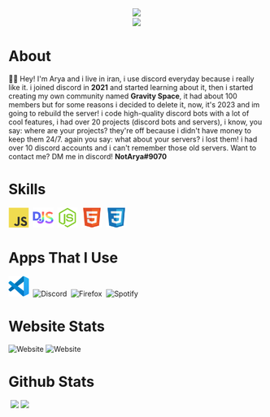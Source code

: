 <div id="header" align="center">
  <img src="https://cdn.discordapp.com/attachments/1066393122088693770/1066614376318120006/banner.png" width="1100"/>
</div>

<div id="header" align="center">
  <img src="https://cdn.discordapp.com/attachments/1065747043131334746/1066383295107047525/about.gif" width="40"/>
</div>

# About

👋🏻 Hey! I'm Arya and i live in iran, i use discord everyday because i really like it. i joined discord in **2021** and started learning about it, then i started creating my own community named **Gravity Space**, it had about 100 members but for some reasons i decided to delete it, now, it's 2023 and im going to rebuild the server! i code high-quality discord bots with a lot of cool features, i had over 20 projects (discord bots and servers), i know, you say: where are your projects? they're off because i didn't have money to keep them 24/7. again you say: what about your servers? i lost them! i had over 10 discord accounts and i can't remember those old servers.
Want to contact me? DM me in discord! **NotArya#9070**

# Skills

<div>
  <img src="https://github.com/devicons/devicon/blob/master/icons/javascript/javascript-original.svg" title="JavaScript" alt="JavaScript" width="40" height="40"/>&nbsp;
  <img src="https://github.com/devicons/devicon/blob/master/icons/discordjs/discordjs-original.svg" title="DiscordJS" alt="DiscordJS" width="40" height="40"/>&nbsp;
  <img src="https://github.com/devicons/devicon/blob/master/icons/nodejs/nodejs-original.svg" title="NodeJS" alt="NodeJS" width="40" height="40"/>&nbsp;
  <img src="https://github.com/devicons/devicon/blob/master/icons/html5/html5-original.svg" title="HTML" alt="HTML" width="40" height="40"/>&nbsp;
  <img src="https://github.com/devicons/devicon/blob/master/icons/css3/css3-original.svg" title="CSS" alt="CSS" width="40" height="40"/>&nbsp;
</div>

# Apps That I Use

<div>
  <img src="https://github.com/devicons/devicon/blob/master/icons/vscode/vscode-original.svg" title="VS Code" alt="VS Code" width="40" height="40"/>&nbsp;
  <img src="https://static.wikia.nocookie.net/logopedia/images/6/6f/Discord_Development_2021.svg/revision/latest/scale-to-width-down/250?cb=20211123093519" title="Discord" alt="Discord" width="40" height="40"/>&nbsp;
  <img src="https://cdn-icons-png.flaticon.com/512/5968/5968827.png" title="Firefox" alt="Firefox" width="40" height="40"/>&nbsp;
  <img src="https://upload.wikimedia.org/wikipedia/commons/thumb/8/84/Spotify_icon.svg/991px-Spotify_icon.svg.png" title="Spotify" alt="Spotify" width="40" height="40"/>&nbsp;
</div>

# Website Stats

<img alt="Website" src="https://img.shields.io/website?down_color=green&down_message=notarya.rf.gd&label=address&up_color=green&up_message=notarya.rf.gd&url=https%3A%2F%2Fnotarya.rf.gd">

<img alt="Website" src="https://img.shields.io/website?down_color=green&down_message=up&up_color=red&up_message=down&url=https%3A%2F%2Fnotarya.rf.gd">

# Github Stats

<img src="https://komarev.com/ghpvc/?username=notaryaaa&style=flat-square&color=blue" alt=""/>
<picture>
    <source media="(prefers-color-scheme: dark)" srcset="https://streak-stats.demolab.com?user=NotAryaaa&theme=tokyonight&hide_border=true" />
    <img src="https://streak-stats.demolab.com?user=NotAryaaa&theme=theme=tokyonight&hide_border=true" />
</picture>
<picture>
    <source media="(prefers-color-scheme: dark)" srcset="https://github-readme-stats.vercel.app/api?username=NotAryaaa&show_icons=true&theme=tokyonight&hide_border=true" />
    <img src="https://github-readme-stats.vercel.app/api?username=NotAryaaa&show_icons=true&theme=tokyonight&hide_border=true" />
</picture>

